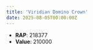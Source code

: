 ```yaml
---
title: 'Viridian Domino Crown'
date: 2025-08-05T00:00:00Z
---
```

- **RAP**: 218377
- **Value**: 210000
